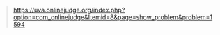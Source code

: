 > https://uva.onlinejudge.org/index.php?option=com_onlinejudge&Itemid=8&page=show_problem&problem=1594